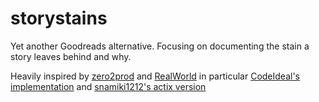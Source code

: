 # storystains

Yet another Goodreads alternative. Focusing on documenting the stain a story leaves behind and why.

Heavily inspired by [zero2prod](https://zero2prod.com) and [RealWorld](https://github.com/gothinkster/realworld) in particular [CodeIdeal's implementation](https://github.com/CodeIdeal/realworld_flutter) and
[snamiki1212's actix version](https://github.com/snamiki1212/realworld-v1-rust-actix-web-diesel)

